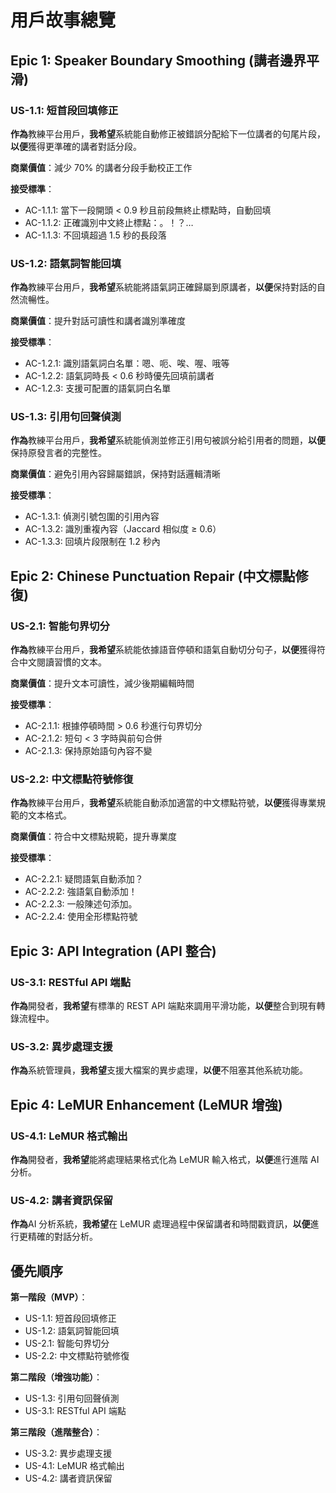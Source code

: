 # 用戶故事總覽

## Epic 1: Speaker Boundary Smoothing (講者邊界平滑)

### US-1.1: 短首段回填修正
**作為**教練平台用戶，**我希望**系統能自動修正被錯誤分配給下一位講者的句尾片段，**以便**獲得更準確的講者對話分段。

**商業價值**：減少 70% 的講者分段手動校正工作

**接受標準**：
- AC-1.1.1: 當下一段開頭 < 0.9 秒且前段無終止標點時，自動回填
- AC-1.1.2: 正確識別中文終止標點：。！？…
- AC-1.1.3: 不回填超過 1.5 秒的長段落

### US-1.2: 語氣詞智能回填
**作為**教練平台用戶，**我希望**系統能將語氣詞正確歸屬到原講者，**以便**保持對話的自然流暢性。

**商業價值**：提升對話可讀性和講者識別準確度

**接受標準**：
- AC-1.2.1: 識別語氣詞白名單：嗯、呃、唉、喔、哦等
- AC-1.2.2: 語氣詞時長 < 0.6 秒時優先回填前講者
- AC-1.2.3: 支援可配置的語氣詞白名單

### US-1.3: 引用句回聲偵測
**作為**教練平台用戶，**我希望**系統能偵測並修正引用句被誤分給引用者的問題，**以便**保持原發言者的完整性。

**商業價值**：避免引用內容歸屬錯誤，保持對話邏輯清晰

**接受標準**：
- AC-1.3.1: 偵測引號包圍的引用內容
- AC-1.3.2: 識別重複內容（Jaccard 相似度 ≥ 0.6）
- AC-1.3.3: 回填片段限制在 1.2 秒內

## Epic 2: Chinese Punctuation Repair (中文標點修復)

### US-2.1: 智能句界切分
**作為**教練平台用戶，**我希望**系統能依據語音停頓和語氣自動切分句子，**以便**獲得符合中文閱讀習慣的文本。

**商業價值**：提升文本可讀性，減少後期編輯時間

**接受標準**：
- AC-2.1.1: 根據停頓時間 > 0.6 秒進行句界切分
- AC-2.1.2: 短句 < 3 字時與前句合併
- AC-2.1.3: 保持原始語句內容不變

### US-2.2: 中文標點符號修復
**作為**教練平台用戶，**我希望**系統能自動添加適當的中文標點符號，**以便**獲得專業規範的文本格式。

**商業價值**：符合中文標點規範，提升專業度

**接受標準**：
- AC-2.2.1: 疑問語氣自動添加？
- AC-2.2.2: 強語氣自動添加！
- AC-2.2.3: 一般陳述句添加。
- AC-2.2.4: 使用全形標點符號

## Epic 3: API Integration (API 整合)

### US-3.1: RESTful API 端點
**作為**開發者，**我希望**有標準的 REST API 端點來調用平滑功能，**以便**整合到現有轉錄流程中。

### US-3.2: 異步處理支援
**作為**系統管理員，**我希望**支援大檔案的異步處理，**以便**不阻塞其他系統功能。

## Epic 4: LeMUR Enhancement (LeMUR 增強)

### US-4.1: LeMUR 格式輸出
**作為**開發者，**我希望**能將處理結果格式化為 LeMUR 輸入格式，**以便**進行進階 AI 分析。

### US-4.2: 講者資訊保留
**作為**AI 分析系統，**我希望**在 LeMUR 處理過程中保留講者和時間戳資訊，**以便**進行更精確的對話分析。

## 優先順序

**第一階段（MVP）**：
- US-1.1: 短首段回填修正
- US-1.2: 語氣詞智能回填  
- US-2.1: 智能句界切分
- US-2.2: 中文標點符號修復

**第二階段（增強功能）**：
- US-1.3: 引用句回聲偵測
- US-3.1: RESTful API 端點

**第三階段（進階整合）**：
- US-3.2: 異步處理支援
- US-4.1: LeMUR 格式輸出
- US-4.2: 講者資訊保留